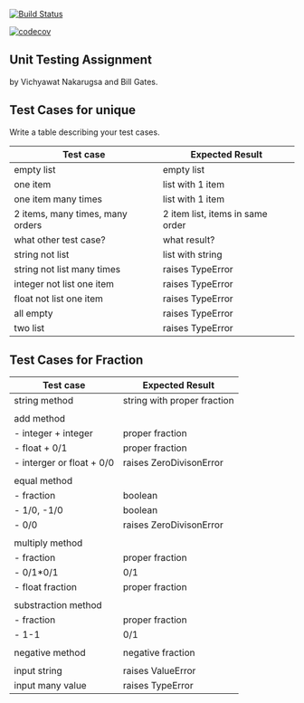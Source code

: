 [![Build Status](https://travis-ci.com/EJEunjiyaz/unittesting-EJEunjiyaz.svg?branch=master)](https://travis-ci.com/EJEunjiyaz/unittesting-EJEunjiyaz)

[![codecov](https://codecov.io/gh/EJEunjiyaz/unittesting-EJEunjiyaz/branch/master/graph/badge.svg)](https://codecov.io/gh/EJEunjiyaz/unittesting-EJEunjiyaz)

## Unit Testing Assignment

by Vichyawat Nakarugsa and Bill Gates.


## Test Cases for unique

Write a table describing your test cases.

| Test case              |  Expected Result    |
|------------------------|---------------------|
| empty list             |  empty list         |
| one item               |  list with 1 item   |
| one item many times    |  list with 1 item   |
| 2 items, many times, many orders | 2 item list, items in same order  |
| what other test case?  |  what result?       |
| string not list        |  list with string   |
| string not list many times | raises TypeError |
| integer not list one item | raises TypeError |
| float not list one item | raises TypeError   |
| all empty              | raises TypeError    |
| two list               | raises TypeError    |


## Test Cases for Fraction

| Test case              |  Expected Result    |
|------------------------|---------------------|
| string method          | string with proper fraction |
|                        |                     |
| add method             |                     |
| - integer + integer    | proper fraction     |
| - float + 0/1          | proper fraction     |
| - interger or float + 0/0 | raises ZeroDivisonError |
|                        |                     |
| equal method           |                     |
| - fraction             | boolean             |
| - 1/0, -1/0            | boolean             |
| - 0/0                  | raises ZeroDivisonError |
|                        |                     |
| multiply method        |                     |
| - fraction             | proper fraction     |
| - 0/1*0/1              | 0/1                 |
| - float fraction       | proper fraction     |
|                        |                     |
| substraction method    |                     |
| - fraction             | proper fraction     |
| - 1-1                  | 0/1                 |
|                        |                     |
| negative method        | negative fraction   |
|                        |                     |
| input string           | raises ValueError   |
| input many value       | raises TypeError    |